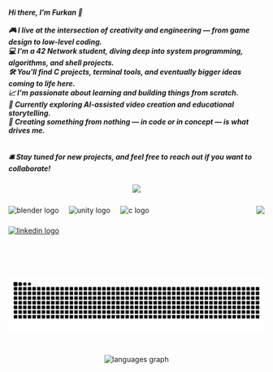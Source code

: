 <h5 align="left">Hi there, I'm Furkan 👋<br><br>🎮 I live at the intersection of creativity and engineering — from game design to low-level coding.  <br>💻 I'm a 42 Network student, diving deep into system programming, algorithms, and shell projects.  <br>🛠️ You'll find C projects, terminal tools, and eventually bigger ideas coming to life here.  <br>📈 I'm passionate about learning and building things from scratch.  <br>🌱 Currently exploring AI-assisted video creation and educational storytelling.  <br>🧠 Creating something from nothing — in code or in concept — is what drives me.<br><br><br>🛎️ Stay tuned for new projects, and feel free to reach out if you want to collaborate!</h5>

###

<div align="center">
  <img src="https://profile-counter.glitch.me/FurkanTheNazim/count.svg?"  />
</div>

###

<img align="right" height="140" src="https://media.giphy.com/media/v1.Y2lkPTc5MGI3NjExa2RvY2E0eGllNjhjbjR6Zmx2a2xzMnc5YnAwajRrOXN4cXhuYWVxcyZlcD12MV9naWZzX3NlYXJjaCZjdD1n/JqmupuTVZYaQX5s094/giphy.gif"  />

###

<div align="left">
  <img src="https://cdn.jsdelivr.net/gh/devicons/devicon/icons/blender/blender-original.svg" height="38" alt="blender logo"  />
  <img width="12" />
  <img src="https://cdn.simpleicons.org/unity/FFFFFF" height="38" alt="unity logo"  />
  <img width="12" />
  <img src="https://cdn.simpleicons.org/c/A8B9CC" height="38" alt="c logo"  />
</div>

###

<div align="left">
  <a href="https://www.linkedin.com/in/furkan-m-09034520a/" target="_blank">
    <img src="https://raw.githubusercontent.com/maurodesouza/profile-readme-generator/master/src/assets/icons/social/linkedin/default.svg" width="50" height="38" alt="linkedin logo"  />
  </a>
</div>

###

<br clear="both">

<img src="https://raw.githubusercontent.com/FurkanTheNazim/FurkanTheNazim/output/snake.svg" alt="Snake animation" />

###

<br clear="both">

<div align="center">
  <img src="https://github-readme-stats.vercel.app/api/top-langs?username=FurkanTheNazim&locale=en&hide_title=true&layout=compact&card_width=320&langs_count=5&theme=tokyonight&hide_border=false&order=2" height="150" alt="languages graph"  />
</div>

###
